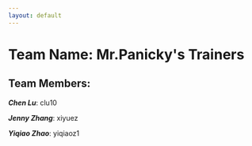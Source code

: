```yaml
---
layout: default
---
```


# Team Name: Mr.Panicky's Trainers

## Team Members:
***Chen Lu***: clu10

***Jenny Zhang***: xiyuez

***Yiqiao Zhao***: yiqiaoz1
